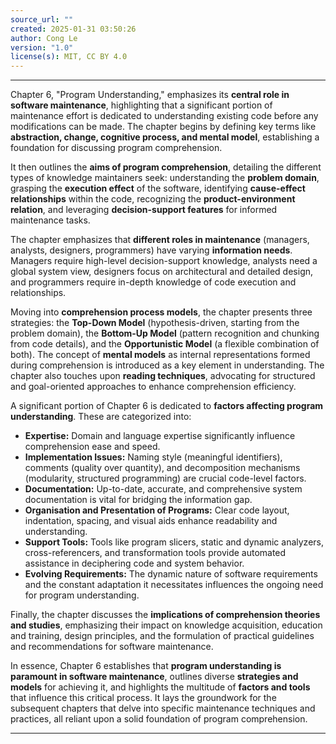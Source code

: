 ```yaml
---
source_url: ""
created: 2025-01-31 03:50:26
author: Cong Le
version: "1.0"
license(s): MIT, CC BY 4.0
---
```


---


Chapter 6, "Program Understanding," emphasizes its **central role in software maintenance**, highlighting that a significant portion of maintenance effort is dedicated to understanding existing code before any modifications can be made.  The chapter begins by defining key terms like **abstraction, change, cognitive process, and mental model**, establishing a foundation for discussing program comprehension.

It then outlines the **aims of program comprehension**, detailing the different types of knowledge maintainers seek: understanding the **problem domain**, grasping the **execution effect** of the software, identifying **cause-effect relationships** within the code, recognizing the **product-environment relation**, and leveraging **decision-support features** for informed maintenance tasks.

The chapter emphasizes that **different roles in maintenance** (managers, analysts, designers, programmers) have varying **information needs**. Managers require high-level decision-support knowledge, analysts need a global system view, designers focus on architectural and detailed design, and programmers require in-depth knowledge of code execution and relationships.

Moving into **comprehension process models**, the chapter presents three strategies: the **Top-Down Model** (hypothesis-driven, starting from the problem domain), the **Bottom-Up Model** (pattern recognition and chunking from code details), and the **Opportunistic Model** (a flexible combination of both).  The concept of **mental models** as internal representations formed during comprehension is introduced as a key element in understanding.  The chapter also touches upon **reading techniques**, advocating for structured and goal-oriented approaches to enhance comprehension efficiency.

A significant portion of Chapter 6 is dedicated to **factors affecting program understanding**.  These are categorized into:

*   **Expertise:** Domain and language expertise significantly influence comprehension ease and speed.
*   **Implementation Issues:** Naming style (meaningful identifiers), comments (quality over quantity), and decomposition mechanisms (modularity, structured programming) are crucial code-level factors.
*   **Documentation:**  Up-to-date, accurate, and comprehensive system documentation is vital for bridging the information gap.
*   **Organisation and Presentation of Programs:** Clear code layout, indentation, spacing, and visual aids enhance readability and understanding.
*   **Support Tools:** Tools like program slicers, static and dynamic analyzers, cross-referencers, and transformation tools provide automated assistance in deciphering code and system behavior.
*   **Evolving Requirements:** The dynamic nature of software requirements and the constant adaptation it necessitates influences the ongoing need for program understanding.

Finally, the chapter discusses the **implications of comprehension theories and studies**, emphasizing their impact on knowledge acquisition, education and training, design principles, and the formulation of practical guidelines and recommendations for software maintenance.

In essence, Chapter 6 establishes that **program understanding is paramount in software maintenance**, outlines diverse **strategies and models** for achieving it, and highlights the multitude of **factors and tools** that influence this critical process. It lays the groundwork for the subsequent chapters that delve into specific maintenance techniques and practices, all reliant upon a solid foundation of program comprehension.




----

